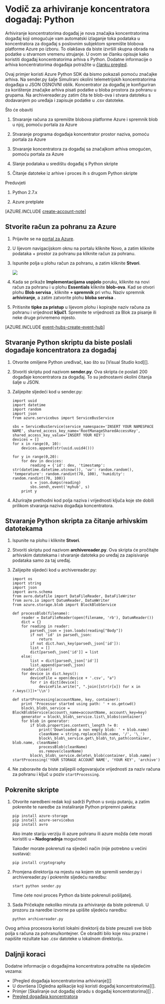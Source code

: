 <properties
    pageTitle="Azure događaj koncentratora arhiva vodič | Microsoft Azure"
    description="Primjer koji koristi Azure Python SDK da bismo pokazali pomoću značajke arhiva koncentratora za događaj."
    services="event-hubs"
    documentationCenter=""
    authors="djrosanova"
    manager="timlt"
    editor=""/>

<tags
    ms.service="event-hubs"
    ms.workload="na"
    ms.tgt_pltfrm="na"
    ms.devlang="na"
    ms.topic="article"
    ms.date="09/13/2016"
    ms.author="darosa;sethm"/>

# <a name="event-hubs-archive-walkthrough-python"></a>Vodič za arhiviranje koncentratora događaj: Python

Arhiviranje koncentratorima događaj je nova značajka koncentratorima događaj koji omogućuje vam automatski izlaganje toka podataka u koncentratora za događaj s poslovnim subjektom spremište blobova platforme Azure po izboru. To olakšava da biste izvršili skupna obrada na podatke u stvarnom vremenu strujanje. U ovom se članku opisuje kako koristiti događaj koncentratorima arhiva s Python. Dodatne informacije o arhiva koncentratorima događaja potražite u [članku pregled](event-hubs-archive-overview.md).

Ovaj primjer koristi Azure Python SDK da bismo pokazali pomoću značajke arhiva. Na sender.py šalje Simulirani okolini telemetrijskih koncentratorima događaja u JSON OSNOVNI oblik. Koncentrator za događaj je konfiguriran za korištenje značajke arhiva pisati podatke u bloba prostora za pohranu u grupama. Na archivereader.py zatim čita te blob-ova i stvara datoteku s dodavanjem po uređaja i zapisuje podatke u .csv datoteke.

Što će obaviti

1.  Stvaranje računa za spremište blobova platforme Azure i spremnik blob u njoj, pomoću portala za Azure

2.  Stvaranje programa događaja koncentrator prostor naziva, pomoću portala za Azure

3.  Stvaranje koncentratora za događaj sa značajkom arhiva omogućen, pomoću portala za Azure

4.  Slanje podataka u središtu događaj s Python skripte

5.  Čitanje datoteke iz arhive i proces ih s drugom Python skripte

Preduvjeti

1.  Python 2.7.x

2.  Azure pretplate

[AZURE.INCLUDE [create-account-note](../../includes/create-account-note.md)]

## <a name="create-an-azure-storage-account"></a>Stvorite račun za pohranu za Azure

1.  Prijavite se na [portal za Azure][].

2.  U lijevom navigacijskom oknu na portalu kliknite Novo, a zatim kliknite podataka + prostor za pohranu pa kliknite račun za pohranu.

3.  Ispunite polja u plohu račun za pohranu, a zatim kliknite **Stvori**.

    ![][1]

4.  Kada se prikaže **Implementacijama uspjelo** poruku, kliknite na novi račun za pohranu i u plohu **Essentials** kliknite **blob-ova**. Kad se otvori plohu **Blob servisa** , kliknite **+ spremnik** pri vrhu. Naziv spremnik **arhiviranje**, a zatim zatvorite plohu **bloba servisa** .

5.  Pritisnite **tipke za pristup** u lijevom plohu i kopirajte naziv računa za pohranu i vrijednost **ključ1**. Spremite te vrijednosti za Blok za pisanje ili neke druge privremeno mjesto.

[AZURE.INCLUDE [event-hubs-create-event-hub](../../includes/event-hubs-create-event-hub.md)]

## <a name="create-a-python-script-to-send-events-to-your-event-hub"></a>Stvaranje Python skriptu da biste poslali događaje koncentratora za događaj

1.  Otvorite omiljene Python uređivač, kao što su [Visual Studio kod][].

2.  Stvoriti skriptu pod nazivom **sender.py**. Ova skripta će poslati 200 događaje koncentratora za događaj. To su jednostavni okolini čitanja šalje u JSON.

3.  Zalijepite sljedeći kod u sender.py:

    ```
    import uuid
    import datetime
    import random
    import json
    from azure.servicebus import ServiceBusService
    
    sbs = ServiceBusService(service_namespace='INSERT YOUR NAMESPACE NAME', shared_access_key_name='RootManageSharedAccessKey', shared_access_key_value='INSERT YOUR KEY')
    devices = []
    for x in range(0, 10):
        devices.append(str(uuid.uuid4()))
    
    for y in range(0,20):
        for dev in devices:
            reading = {'id': dev, 'timestamp': str(datetime.datetime.utcnow()), 'uv': random.random(), 'temperature': random.randint(70, 100), 'humidity': random.randint(70, 100)}
            s = json.dumps(reading)
            sbs.send\_event('myhub', s)
        print y
    ```
4.  Ažurirajte prethodni kod polja naziva i vrijednosti ključa koje ste dobili prilikom stvaranja naziva događaja koncentratora.

## <a name="create-a-python-script-to-read-your-archive-files"></a>Stvaranje Python skripta za čitanje arhivskim datotekama

1.  Ispunite na plohu i kliknite **Stvori**.

2.  Stvoriti skriptu pod nazivom **archivereader.py**. Ova skripta će pročitajte arhivskim datotekama i stvaranje datoteka po uređaj za zapisivanje podataka samo za taj uređaj.

3.  Zalijepite sljedeći kod u archivereader.py:

    ```
    import os
    import string
    import json
    import avro.schema
    from avro.datafile import DataFileReader, DataFileWriter
    from avro.io import DatumReader, DatumWriter
    from azure.storage.blob import BlockBlobService
    
    def processBlob(filename):
        reader = DataFileReader(open(filename, 'rb'), DatumReader())
        dict = {}
        for reading in reader:
            parsed\_json = json.loads(reading["Body"])
            if not 'id' in parsed\_json:
                return
            if not dict.has\_key(parsed\_json['id']):
            list = []
            dict[parsed\_json['id']] = list
        else:
            list = dict[parsed\_json['id']]
            list.append(parsed\_json)
        reader.close()
        for device in dict.keys():
            deviceFile = open(device + '.csv', "a")
            for r in dict[device]:
                deviceFile.write(", ".join([str(r[x]) for x in r.keys()])+'\\n')

    def startProcessing(accountName, key, container):
        print 'Processor started using path: ' + os.getcwd()
        block\_blob\_service = BlockBlobService(account\_name=accountName, account\_key=key)
        generator = block\_blob\_service.list\_blobs(container)
        for blob in generator:
            if blob.properties.content\_length != 0:
                print('Downloaded a non empty blob: ' + blob.name)
                cleanName = string.replace(blob.name, '/', '\_')
                block\_blob\_service.get\_blob\_to\_path(container, blob.name, cleanName)
                processBlob(cleanName)
                os.remove(cleanName)
            block\_blob\_service.delete\_blob(container, blob.name)
    startProcessing('YOUR STORAGE ACCOUNT NAME', 'YOUR KEY', 'archive')
    ```

4.  Ne zaboravite da biste zalijepili odgovarajuće vrijednosti za naziv računa za pohranu i ključ u poziv `startProcessing`.

## <a name="run-the-scripts"></a>Pokrenite skripte

1.  Otvorite naredbeni redak koji sadrži Python u svoju putanju, a zatim pokrenite te naredbe za instaliranje Python pripremni paketa:

    ```
    pip install azure-storage
    pip install azure-servicebus
    pip install avro
    ```
  
    Ako imate stariju verziju ili azure pohranu ili azure možda ćete morati koristiti u **– Nadogradnja** mogućnost

    Također morate pokrenuti na sljedeći način (nije potrebno u većini sustava):

    ```
    pip install cryptography
    ```

2.  Promjena direktorija na mjestu na kojem ste spremili sender.py i archivereader.py i pokrenite sljedeću naredbu:

    ```
    start python sender.py
    ```
    
    Time ćete novi proces Python da biste pokrenuli pošiljatelj.

3. Sada Pričekajte nekoliko minuta za arhiviranje da biste pokrenuli. U prozoru za naredbe izvorne pa upišite sljedeću naredbu:

    ```
    python archivereader.py
    ```

Ovog arhiva procesora koristi lokalni direktorij da biste preuzeli sve blob polja s računa za pohranu/kontejner. Će obraditi bilo koje nisu prazne i napišite rezultate kao .csv datoteke u lokalnom direktoriju.

## <a name="next-steps"></a>Daljnji koraci

Dodatne informacije o događajima koncentratora potražite na sljedećim vezama:

- [Pregled događaja koncentratorima arhiviranje][]
- U dovršena [Ogledna aplikacije koji koristi događaj koncentratorima][].
- Primjer [Skaliranje out događaj obradu s događaj koncentratorima][] .
- [Pregled događaja koncentratora][]
 

[Portal za Azure]: https://portal.azure.com/
[Pregled događaja koncentratora arhiviranje]: event-hubs-archive-overview.md
[1]: ./media/event-hubs-archive-python/event-hubs-python1.png
[About Azure storage accounts]: https://azure.microsoft.com/en-us/documentation/articles/storage-create-storage-account/
[Kod za Visual Studio]: https://code.visualstudio.com/
[Pregled događaja koncentratora]: event-hubs-overview.md
[primjer aplikacije koja koristi događaj koncentratora]: https://code.msdn.microsoft.com/Service-Bus-Event-Hub-286fd097
[Promjena veličine izgleda događaj obrade s koncentratorima događaja]: https://code.msdn.microsoft.com/Service-Bus-Event-Hub-45f43fc3
